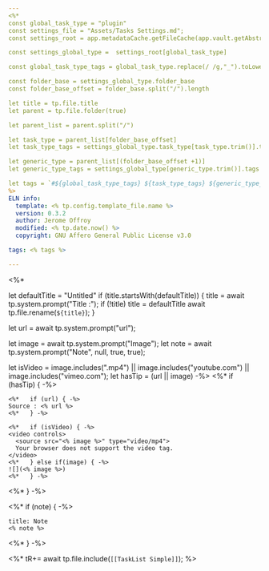 ```yaml
---
<%*
const global_task_type = "plugin"
const settings_file = "Assets/Tasks Settings.md";
const settings_root = app.metadataCache.getFileCache(app.vault.getAbstractFileByPath(settings_file)).frontmatter;

const settings_global_type =  settings_root[global_task_type]

const global_task_type_tags = global_task_type.replace(/ /g,"_").toLowerCase()

const folder_base = settings_global_type.folder_base
const folder_base_offset = folder_base.split("/").length

let title = tp.file.title
let parent = tp.file.folder(true)

let parent_list = parent.split("/")

let task_type = parent_list[folder_base_offset]
let task_type_tags = settings_global_type.task_type[task_type.trim()].tags

let generic_type = parent_list[(folder_base_offset +1)]
let generic_type_tags = settings_global_type[generic_type.trim()].tags

let tags = `#${global_task_type_tags} ${task_type_tags} ${generic_type_tags}`.replace(/#/g,"")
%>
ELN info:
  template: <% tp.config.template_file.name %>
  version: 0.3.2
  author: Jerome Offroy
  modified: <% tp.date.now() %>
  copyright: GNU Affero General Public License v3.0

tags: <% tags %>

---
```

<%*

let defaultTitle = "Untitled"
if (title.startsWith(defaultTitle)) {
  title = await tp.system.prompt("Title :");
  if (!title) title = defaultTitle
  await tp.file.rename(`${title}`);
}

let url = await tp.system.prompt("url");

let image = await tp.system.prompt("Image");
let note = await tp.system.prompt("Note", null, true, true);

let isVideo = image.includes(".mp4") || image.includes("youtube.com") || image.includes("vimeo.com");
let hasTip = (url || image)
-%>
<%* if (hasTip) { -%>

````ad-tip
<%*   if (url) { -%>
Source : <% url %>
<%*   } -%>

<%*   if (isVideo) { -%>
<video controls>
  <source src="<% image %>" type="video/mp4">
  Your browser does not support the video tag.
</video>
<%*   } else if(image) { -%>
![](<% image %>)
<%*   } -%>
````
<%* } -%>

<%* if (note) { -%>
````ad-note
title: Note
<% note %>

````
<%* } -%>

<%*
tR+= await tp.file.include(`[[TaskList Simple]]`);
%>

